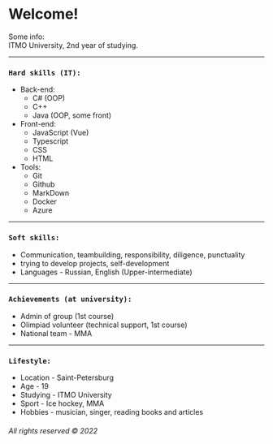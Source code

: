 # Welcome!
Some info:<br/>
ITMO University, 2nd year of studying.
- - -
### `Hard skills (IT):`
- Back-end:
  - C# (OOP)
  - C++
  - Java (OOP, some front)
- Front-end:
  - JavaScript (Vue)
  - Typescript
  - CSS 
  - HTML
- Tools:
  - Git 
  - Github 
  - MarkDown
  - Docker 
  - Azure
- - -
### `Soft skills:`
- Communication, teambuilding, responsibility, diligence, punctuality
- trying to develop projects, self-development
- Languages - Russian, English (Upper-intermediate)
- - -
### `Achievements (at university):`
- Admin of group (1st course)
- Olimpiad volunteer (technical support, 1st course)
- National team - MMA
- - -
### `Lifestyle:`
- Location - Saint-Petersburg
- Age - 19
- Studying - ITMO University
- Sport - Ice hockey, MMA
- Hobbies - musician, singer, reading books and articles
<!--
**AndromedaSmart/AndromedaSmart** is a ✨ _special_ ✨ repository because its `README.md` (this file) appears on your GitHub profile.

Here are some ideas to get you started:

- 🔭 I’m currently working on ...
- 🌱 I’m currently learning ...
- 👯 I’m looking to collaborate on ...
- 🤔 I’m looking for help with ...
- 💬 Ask me about ...
- 📫 How to reach me: ...
- 😄 Pronouns: ...
- ⚡ Fun fact: ...
-->
###### _All rights reserved © 2022_
